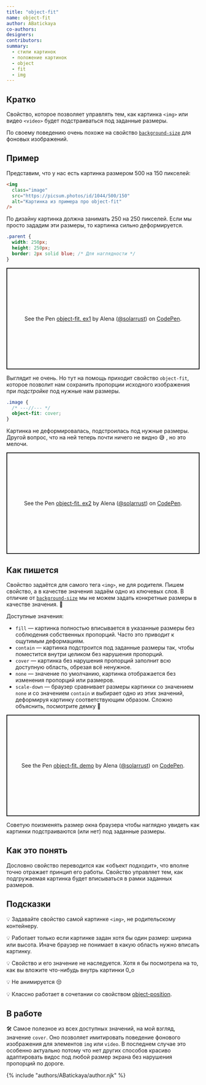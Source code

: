 ```yaml
---
title: "object-fit"
name: object-fit
author: ABatickaya
co-authors:
designers:
contributors:
summary:
  - стили картинок
  - положение картинок
  - object
  - fit
  - img
---
```


## Кратко

Свойство, которое позволяет управлять тем, как картинка `<img>` или видео `<video>` будет подстраиваться под заданные размеры.

По своему поведению очень похоже на свойство [`background-size`](/css/doka/background-size) для фоновых изображений.

## Пример

Представим, что у нас есть картинка размером 500 на 150 пикселей:

```html
<img
  class="image"
  src="https://picsum.photos/id/1044/500/150"
  alt="Картинка из примера про object-fit"
/>
```

По дизайну картинка должна занимать 250 на 250 пикселей. Если мы просто зададим эти размеры, то картинка сильно деформируется.

```css
.parent {
  width: 250px;
  height: 250px;
  border: 2px solid blue; /* Для наглядности */
}
```

<p class="codepen" data-height="265" data-theme-id="dark" data-default-tab="result" data-user="solarrust" data-slug-hash="xxOWxNW" style="height: 265px; box-sizing: border-box; display: flex; align-items: center; justify-content: center; border: 2px solid; margin: 1em 0; padding: 1em;" data-pen-title="object-fit. ex1">
  <span>See the Pen <a href="https://codepen.io/solarrust/pen/xxOWxNW">
  object-fit. ex1</a> by Alena (<a href="https://codepen.io/solarrust">@solarrust</a>)
  on <a href="https://codepen.io">CodePen</a>.</span>
</p>

Выглядит не очень. Но тут на помощь приходит свойство `object-fit`, которое позволит нам сохранить пропорции исходного изображения при _подстройке_ под нужные нам размеры.

```css
.image {
  /* ---//--- */
  object-fit: cover;
}
```

Картинка не деформировалась, подстроилась под нужные размеры. Другой вопрос, что на ней теперь почти ничего не видно 😅 , но это мелочи.

<p class="codepen" data-height="265" data-theme-id="dark" data-default-tab="result" data-user="solarrust" data-slug-hash="OJXvPPJ" style="height: 265px; box-sizing: border-box; display: flex; align-items: center; justify-content: center; border: 2px solid; margin: 1em 0; padding: 1em;" data-pen-title="object-fit. ex2">
  <span>See the Pen <a href="https://codepen.io/solarrust/pen/OJXvPPJ">
  object-fit. ex2</a> by Alena (<a href="https://codepen.io/solarrust">@solarrust</a>)
  on <a href="https://codepen.io">CodePen</a>.</span>
</p>

## Как пишется

Свойство задаётся для самого тега `<img>`, не для родителя. Пишем свойство, а в качестве значения задаём одно из ключевых слов. В отличие от [`background-size`](/css/doka/background-size) мы не можем задать конкретные размеры в качестве значения. 🤔

Доступные значения:

- `fill` — картинка полностью вписывается в указанные размеры без соблюдения собственных пропорций. Часто это приводит к ощутимым деформациям.
- `contain` — картинка подстроится под заданные размеры так, чтобы поместится внутри целиком без нарушения пропорций.
- `cover` — картинка без нарушения пропорций заполнит всю доступную область, обрезая всё ненужное.
- `none` — значение по умолчанию, картинка отображается без изменения пропорций или размеров.
- `scale-down` — браузер сравнивает размеры картинки со значением `none` и со значением `contain` и выбирает одно из этих значений, деформируя картинку соответствующим образом. Сложно объяснить, посмотрите демку 🥴

<p class="codepen" data-height="265" data-theme-id="dark" data-default-tab="result" data-user="solarrust" data-slug-hash="zYBWxWJ" style="height: 265px; box-sizing: border-box; display: flex; align-items: center; justify-content: center; border: 2px solid; margin: 1em 0; padding: 1em;" data-pen-title="object-fit. demo">
  <span>See the Pen <a href="https://codepen.io/solarrust/pen/zYBWxWJ">
  object-fit. demo</a> by Alena (<a href="https://codepen.io/solarrust">@solarrust</a>)
  on <a href="https://codepen.io">CodePen</a>.</span>
</p>
<script async src="https://static.codepen.io/assets/embed/ei.js"></script>

Советую поизменять размер окна браузера чтобы наглядно увидеть как картинки подстраиваются (или нет) под заданные размеры.

## Как это понять

Дословно свойство переводится как «объект подходит», что вполне точно отражает принцип его работы. Свойство управляет тем, как подгружаемая картинка будет вписываться в рамки заданных размеров.

## Подсказки

💡 Задавайте свойство самой картинке `<img>`, не родительскому контейнеру.

💡 Работает только если картинке задан хотя бы один размер: ширина или высота. Иначе браузер не понимает в какую область нужно вписать картинку.

💡 Свойство и его значение не наследуется. Хотя я бы посмотрела на то, как вы вложите что-нибудь внутрь картинки 0_о

💡 Не анимируется 😒

💡 Классно работает в сочетании со свойством [object-position](/css/doka/object-position).

## В работе

🛠 Самое полезное из всех доступных значений, на мой взгляд, значение `cover`. Оно позволяет имитировать поведение фонового изображения для элементов `img` или `video`. В последнем случае это особенно актуально потому что нет других способов красиво адаптировать видос под любой размер экрана без нарушения пропорций по дороге.

{% include "authors/ABatickaya/author.njk" %}
